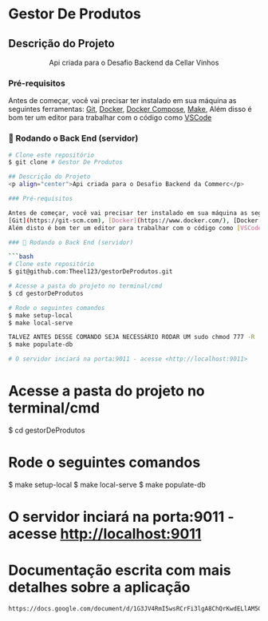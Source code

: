 # Gestor De Produtos 

## Descrição do Projeto
<p align="center">Api criada para o Desafio Backend da Cellar Vinhos</p>

### Pré-requisitos

Antes de começar, você vai precisar ter instalado em sua máquina as seguintes ferramentas:
[Git](https://git-scm.com), [Docker](https://www.docker.com/), [Docker Compose](https://docs.docker.com/compose/), [Make](https://howtoinstall.co/pt/make), 
Além disso é bom ter um editor para trabalhar com o código como [VSCode](https://code.visualstudio.com/)

### 🎲 Rodando o Back End (servidor)

```bash
# Clone este repositório
$ git clone # Gestor De Produtos 

## Descrição do Projeto
<p align="center">Api criada para o Desafio Backend da Commerc</p>

### Pré-requisitos

Antes de começar, você vai precisar ter instalado em sua máquina as seguintes ferramentas:
[Git](https://git-scm.com), [Docker](https://www.docker.com/), [Docker Compose](https://docs.docker.com/compose/), [Make](https://howtoinstall.co/pt/make), 
Além disto é bom ter um editor para trabalhar com o código como [VSCode](https://code.visualstudio.com/)

### 🎲 Rodando o Back End (servidor)

```bash
# Clone este repositório
$ git@github.com:Theel123/gestorDeProdutos.git

# Acesse a pasta do projeto no terminal/cmd
$ cd gestorDeProdutos

# Rode o seguintes comandos
$ make setup-local
$ make local-serve

TALVEZ ANTES DESSE COMANDO SEJA NECESSÁRIO RODAR UM sudo chmod 777 -R ../<PASTA DO PROJETO>
$ make populate-db

# O servidor inciará na porta:9011 - acesse <http://localhost:9011>
```

# Acesse a pasta do projeto no terminal/cmd
$ cd gestorDeProdutos

# Rode o seguintes comandos
$ make setup-local
$ make local-serve
$ make populate-db

# O servidor inciará na porta:9011 - acesse <http://localhost:9011>
# Documentação escrita com mais detalhes sobre a aplicação
```
https://docs.google.com/document/d/1G3JV4RmI5wsRCrFi3lgA8ChQrKwdELlAM5GFa_6kjt0/edit
